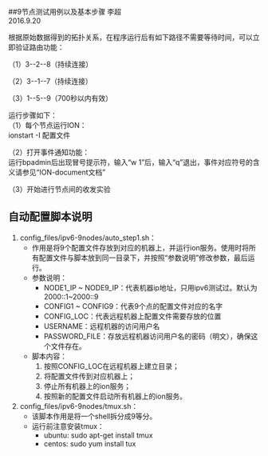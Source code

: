 ##9节点测试用例以及基本步骤
李超  
2016.9.20

根据原始数据得到的拓扑关系，在程序运行后有如下路径不需要等待时间，可以立即验证路由功能：

（1）3--2--8（持续连接）

（2）3--1--7（持续连接）

（3）1--5--9（700秒以内有效）

运行步骤如下：  
（1）每个节点运行ION：  
ionstart -I 配置文件
  
（2）打开事件通知功能：  
运行bpadmin后出现冒号提示符，输入“w 1”后，输入“q”退出，事件对应符号的含义请参见“ION-document文档”  

（3）开始进行节点间的收发实验

## 自动配置脚本说明
 1. config_files/ipv6-9nodes/auto_step1.sh：
    * 作用是将9个配置文件存放到对应的机器上，并运行ion服务。使用时将所有配置文件与脚本放到同一目录下，并按照“参数说明”修改参数，最后运行。
    * 参数说明：
       * NODE1_IP ~ NODE9_IP：代表机器ip地址，只用ipv6测试过。默认为2000::1~2000::9
       * CONFIG1 ~ CONFIG9：代表9个点的配置文件对应的名字
       * CONFIG_LOC：代表远程机器上配置文件需要存放的位置
       * USERNAME：远程机器的访问用户名
       * PASSWORD_FILE：存放远程机器访问用户名的密码（明文），确保这个文件存在。
    * 脚本内容：
       1. 按照CONFIG_LOC在远程机器上建立目录；
       1. 将配置文件传到对应机器上；
       1. 停止所有机器上的ion服务；
       1. 按照新的配置文件启动所有机器上的ion服务。
 1. config_files/ipv6-9nodes/tmux.sh：
    * 该脚本作用是将一个shell拆分成9等分。
    * 运行前注意安装tmux：
      * ubuntu: sudo apt-get install tmux
      * centos: sudo yum install tux
